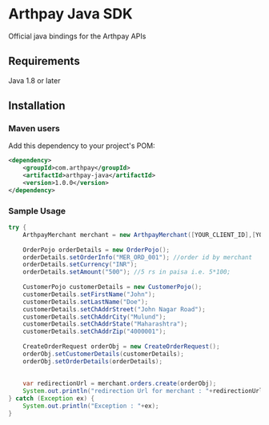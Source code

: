# Arthpay Java SDK

Official java bindings for the Arthpay APIs

## Requirements

Java 1.8 or later

## Installation

### Maven users

Add this dependency to your project's POM:

```xml
<dependency>
	<groupId>com.arthpay</groupId>
	<artifactId>arthpay-java</artifactId>
	<version>1.0.0</version>
</dependency>
```

### Sample Usage

```java
try {
	ArthpayMerchant merchant = new ArthpayMerchant([YOUR_CLIENT_ID],[YOUR_CLIENT_SECRET]);
	
	OrderPojo orderDetails = new OrderPojo();
	orderDetails.setOrderInfo("MER_ORD_001"); //order id by merchant
	orderDetails.setCurrency("INR");
	orderDetails.setAmount("500"); //5 rs in paisa i.e. 5*100;
	
	CustomerPojo customerDetails = new CustomerPojo();
	customerDetails.setFirstName("John");
	customerDetails.setLastName("Doe");
	customerDetails.setChAddrStreet("John Nagar Road");
	customerDetails.setChAddrCity("Mulund");
	customerDetails.setChAddrState("Maharashtra");
	customerDetails.setChAddrZip("4000001");
	
	CreateOrderRequest orderObj = new CreateOrderRequest();
	orderObj.setCustomerDetails(customerDetails);
	orderObj.setOrderDetails(orderDetails);
	
	
	var redirectionUrl = merchant.orders.create(orderObj);
	System.out.println("redirection Url for merchant : "+redirectionUrl);
} catch (Exception ex) {
	System.out.println("Exception : "+ex);
}
```
